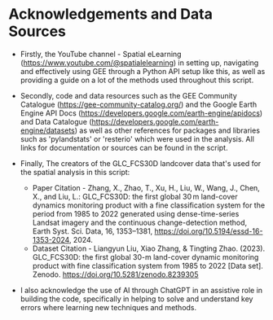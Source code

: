 # Acknowledgements and Data Sources

- Firstly, the YouTube channel - Spatial eLearning (https://www.youtube.com/@spatialelearning) in setting up, navigating and effectively using GEE through a Python API setup like this, as well as providing a guide on a lot of the methods used throughout this script. 
- Secondly, code and data resources such as the GEE Community Catalogue (https://gee-community-catalog.org/) and the Google Earth Engine API Docs (https://developers.google.com/earth-engine/apidocs) and Data Catalogue (https://developers.google.com/earth-engine/datasets) as well as other references for packages and libraries such as 'pylandstats' or 'resterio' which were used in the analysis. All links for documentation or sources can be found in the script.
- Finally, The creators of the GLC_FCS30D landcover data that's used for the spatial analysis in this script:
    - Paper Citation - Zhang, X., Zhao, T., Xu, H., Liu, W., Wang, J., Chen, X., and Liu, L.: GLC_FCS30D: the first global 30 m land-cover dynamics monitoring product with a fine classification system for the period from 1985 to 2022 generated using dense-time-series Landsat imagery and the continuous change-detection method, Earth Syst. Sci. Data, 16, 1353–1381, https://doi.org/10.5194/essd-16-1353-2024, 2024.
    - Dataset Citation - Liangyun Liu, Xiao Zhang, & Tingting Zhao. (2023). GLC_FCS30D: the first global 30-m land-cover dynamic monitoring product with fine classification system from 1985 to 2022 [Data set]. Zenodo. https://doi.org/10.5281/zenodo.8239305

- I also acknowledge the use of AI through ChatGPT in an assistive role in building the code, specifically in helping to solve and understand key errors where learning new techniques and methods.
